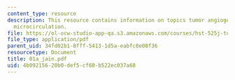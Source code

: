 ```yaml
---
content_type: resource
description: This resource contains information on topics tumor angiogenesis, and
  microcirculation.
file: https://ol-ocw-studio-app-qa.s3.amazonaws.com/courses/hst-525j-tumor-pathophysiology-and-transport-phenomena-fall-2005/4b09215620b0def5cf60b522ec037a68_01a_jain.pdf
file_type: application/pdf
parent_uid: 34fd02b1-8fff-5413-1d5a-eabfc8e08f36
resourcetype: Document
title: 01a_jain.pdf
uid: 4b092156-20b0-def5-cf60-b522ec037a68
---
```

